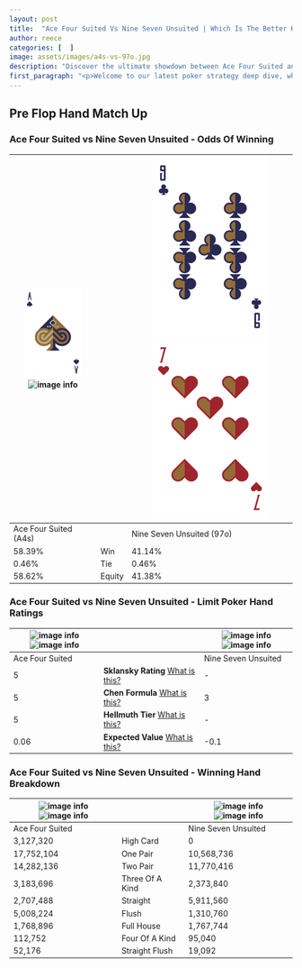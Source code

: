 ```yaml
---
layout: post
title:  "Ace Four Suited Vs Nine Seven Unsuited | Which Is The Better Hand In Poker? A Complete Guide"
author: reece
categories: [  ]
image: assets/images/a4s-vs-97o.jpg
description: "Discover the ultimate showdown between Ace Four Suited and Nine Seven Unsuited in poker! Uncover the odds, strategies, and scenarios where one hand triumphs over the other. Get ready to up your poker game with this thrilling analysis."
first_paragraph: "<p>Welcome to our latest poker strategy deep dive, where we're pitting two distinct hands against each other in a high-stakes showdown: Ace Four Suited vs Nine Seven Unsuited.</p><p>In the dynamic world of poker, every decision counts, and knowing which hand holds the upper hand is key to your success at the table.</p><p>In this article, we'll dissect these two hands, explore the scenarios where one dominates the other, and equip you with the knowledge to make strategic choices that can tip the odds in your favor.</p><p>Get ready to unravel the intriguing dynamics of these poker hands and elevate your game to new heights.</p>"
---
```




[comment]: # (sp0)

## Pre Flop Hand Match Up

<div class="table hand-ratings" markdown="1"> 



### Ace Four Suited vs Nine Seven Unsuited - Odds Of Winning


    
| ![image info](assets/images/hand1/a.png) ![image info](assets/images/hand1/4s.png) |  | ![image info](assets/images/hand2/9.png) ![image info](assets/images/hand2/7o.png) |
| -------- | -------- | -------- |
| Ace Four Suited (A4s) |  | Nine Seven Unsuited (97o) |
| 58.39% | Win | 41.14% |
| 0.46% | Tie | 0.46% |
| 58.62% | Equity | 41.38% |




[comment]: # (sp1)



### Ace Four Suited vs Nine Seven Unsuited - Limit Poker Hand Ratings


    
| ![image info](https://www.riverpairs.com/assets/images/hand1/a.png) ![image info](https://www.riverpairs.com/assets/images/hand1/4s.png) |  | ![image info](https://www.riverpairs.com/assets/images/hand2/9.png) ![image info](https://www.riverpairs.com/assets/images/hand2/7o.png) |
| -------- | -------- | -------- |
| Ace Four Suited |  | Nine Seven Unsuited |
| 5 | **Sklansky Rating** [What is this?](/sklansky-rating-explained) | - |
| 5 | **Chen Formula** [What is this?](/chen-formula-explained) | 3 |
| 5 | **Hellmuth Tier** [What is this?](/Hellmuth-tier-explained) | - |
| 0.06 | **Expected Value** [What is this?](/expected-value-explained) | -0.1 |




[comment]: # (sp2)



### Ace Four Suited vs Nine Seven Unsuited - Winning Hand Breakdown


    
| ![image info](https://www.riverpairs.com/assets/images/hand1/a.png) ![image info](https://www.riverpairs.com/assets/images/hand1/4s.png) |  | ![image info](https://www.riverpairs.com/assets/images/hand2/9.png) ![image info](https://www.riverpairs.com/assets/images/hand2/7o.png) |
| -------- | -------- | -------- |
| Ace Four Suited |  | Nine Seven Unsuited |
| 3,127,320 | High Card | 0 |
| 17,752,104 | One Pair | 10,568,736 |
| 14,282,136 | Two Pair | 11,770,416 |
| 3,183,696 | Three Of A Kind | 2,373,840 |
| 2,707,488 | Straight | 5,911,560 |
| 5,008,224 | Flush | 1,310,760 |
| 1,768,896 | Full House | 1,767,744 |
| 112,752 | Four Of A Kind | 95,040 |
| 52,176 | Straight Flush | 19,092 |




[comment]: # (sp3)



</div>

[comment]: # (sp4)



[comment]: # (sp5)

